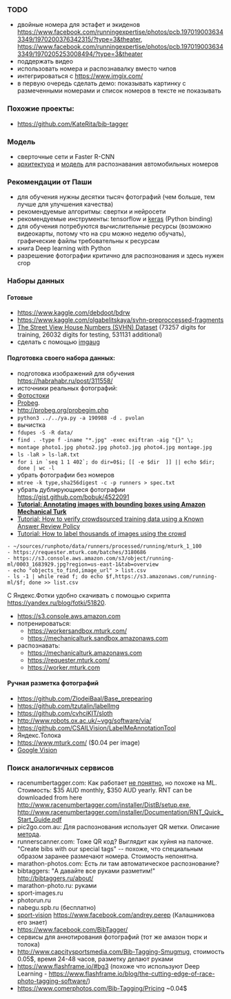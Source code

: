 ### TODO

- двойные номера для эстафет и экиденов https://www.facebook.com/runningexpertise/photos/pcb.1970190036343349/1970200376342315/?type=3&theater, https://www.facebook.com/runningexpertise/photos/pcb.1970190036343349/1970205253008494/?type=3&theater
- поддержать видео
- использовать номера и распознавалку вместо чипов
- интегрироваться с https://www.imgix.com/
- в первую очередь сделать демо: показывать картинку с размеченными номерами и список номеров в тексте не показывать

### Похожие проекты:

- https://github.com/KateRita/bib-tagger

### Модель

- сверточные сети и Faster R-CNN
- [архитектура](https://matthewearl.github.io/2016/05/06/cnn-anpr/) и [модель](https://github.com/matthewearl/deep-anpr/blob/master/model.py) для распознавания автомобильных номеров

### Рекомендации от Паши

- для обучения нужны десятки тысяч фотографий (чем больше, тем лучше для улучшения качества)
- рекомендуемые алгоритмы: свертки и нейросети
- рекомендуемые инструменты: tensorflow и [keras](https://keras.io/) (Python binding)
- для обучения потребуются вычислительные ресурсы (возможно видеокарты, потому что на cpu можно неделю обучать), графические файлы требовательны к ресурсам
- книга Deep learning with Python
- разрешение фотографии критично для распознования и здесь нужен crop

### Наборы данных

#### Готовые

- https://www.kaggle.com/debdoot/bdrw
- https://www.kaggle.com/olgabelitskaya/svhn-preproccessed-fragments
- [The Street View House Numbers (SVHN) Dataset](http://ufldl.stanford.edu/housenumbers/) (73257 digits for training, 26032 digits for testing, 531131 additional)
- сделать с помощью [imgaug](thttps://github.com/aleju/imgaug)

#### Подготовка своего набора данных:

- подготовка изображений для обучения https://habrahabr.ru/post/311558/
- источники реальных фотографий:
 - [Фотостоки](http://www.geran.in/2015/10/09/marathon_photo_sites/)
 - [Probeg](http://probeg.org/kalend/rezult.php).
 - http://probeg.org/probegim.php
- ```python3 ../../ya.py -a 190988 -d . pvolan```
- вычистка
 - ```fdupes -S -R data/```
 - ```find . -type f -iname "*.jpg" -exec exiftran -aig "{}" \;```
 - ```montage photo1.jpg photo2.jpg photo3.jpg photo4.jpg montage.jpg```
 - ```ls -laR > ls-laR.txt```
 - ```for i in `seq 1 1 402`; do dir=0$i; [[ -e $dir  ]] || echo $dir; done | wc -l```
 - убрать фотографии без номеров
 - ```mtree -k type,sha256digest -c -p runners > spec.txt```
 - убрать дублирующиеся фотографии https://gist.github.com/bobuk/4522091
- **[Tutorial: Annotating images with bounding boxes using Amazon Mechanical Turk](https://blog.mturk.com/tutorial-annotating-images-with-bounding-boxes-using-amazon-mechanical-turk-42ab71e5068a)**
- [Tutorial: How to verify crowdsourced training data using a Known Answer Review Policy](https://blog.mturk.com/tutorial-how-to-verify-crowdsourced-training-data-using-a-known-answer-review-policy-85596fb55ed)
- [Tutorial: How to label thousands of images using the crowd](https://blog.mturk.com/tutorial-how-to-label-thousands-of-images-using-the-crowd-bea164ccbefc)
 

```
- ~/sources/runphoto/data/runners/processed/running/mturk_1_100
- https://requester.mturk.com/batches/3180686
- https://s3.console.aws.amazon.com/s3/object/running-ml/0003_1683929.jpg?region=us-east-1&tab=overview
- echo "objects_to_find,image_url" > list.csv
- ls -1 | while read f; do echo $f,https://s3.amazonaws.com/running-ml/$f; done >> list.csv
```
 
С Яндекс.Фотки удобно скачивать с помощью скрипта https://yandex.ru/blog/fotki/51820.
- https://s3.console.aws.amazon.com
- потренироваться:
  - https://workersandbox.mturk.com/
  - https://mechanicalturk.sandbox.amazonaws.com
- распознавать:
  - https://mechanicalturk.amazonaws.com
  - https://requester.mturk.com/
  - https://worker.mturk.com


#### Ручная разметка фотографий

- https://github.com/ZlodeiBaal/Base_prepearing
- https://github.com/tzutalin/labelImg
- https://github.com/cvhciKIT/sloth
- http://www.robots.ox.ac.uk/~vgg/software/via/
- https://github.com/CSAILVision/LabelMeAnnotationTool
- Яндекс.Толока
- https://www.mturk.com/ ($0.04 per image)
- [Google Vision](https://cloud.google.com/vision/)


### Поиск аналогичных сервисов

- racenumbertagger.com: Как работает [не понятно](http://www.racenumbertagger.com/screenshots/), но похоже на ML.  Стоимость: $35 AUD monthly, $350 AUD yearly. RNT can be downloaded from here http://www.racenumbertagger.com/installer/DistB/setup.exe, http://www.racenumbertagger.com/installer/Documentation/RNT_Quick_Start_Guide.pdf
- pic2go.com.au: Для распознования использует QR метки. Описание [метода](http://www.pic2go.com.au/how-it-works/index.html).
- runnerscanner.com: Тоже QR код? Выглядит как хуйня на палочке. "Create bibs with our special tags" -- похоже, что специальным образом заранее размечают номера. Стоимость непонятна.
- marathon-photos.com: Есть ли там автоматическое распознование?
- bibtaggers: "А давайте все руками разметим!" http://bibtaggers.ru/about/
- marathon-photo.ru: руками
- sport-images.ru
- photorun.ru
- nabegu.spb.ru (бесплатно)
- [sport-vision](https://www.facebook.com/SportVision.Russia/) https://www.facebook.com/andrey.perep (Калашникова его знает)
- https://www.facebook.com/BibTagger/
- сервисы для аннотирования фотографий (тот же амазон тюрк и толока)
- http://www.capcitysportsmedia.com/Bib-Tagging-Smugmug, стоимость 0.05$, время 24-48 часов, разметку делают руками
- https://www.flashframe.io/#bg3 (похоже что используют Deep Learning - https://www.flashframe.io/blog/the-cutting-edge-of-race-photo-tagging-software/)
- https://www.comerphotos.com/Bib-Tagging/Pricing ~0.04$
